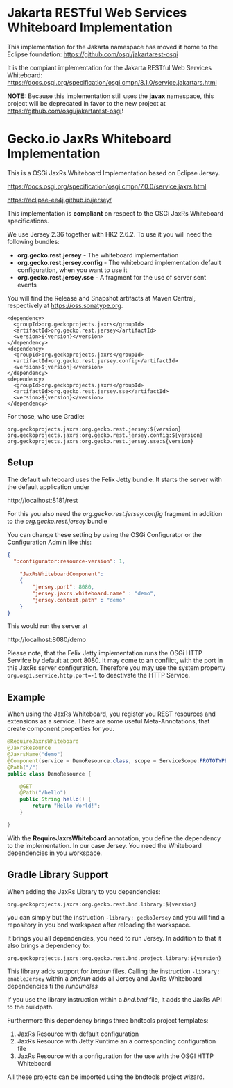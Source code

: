 # Jakarta RESTful Web Services Whiteboard Implementation

This implementation for the Jakarta namespace has moved it home to the Eclipse foundation:
https://github.com/osgi/jakartarest-osgi

It is the compiant implementation for the Jakarta RESTful Web Services Whiteboard:
https://docs.osgi.org/specification/osgi.cmpn/8.1.0/service.jakartars.html

**NOTE:** Because this implementation still uses the **javax** namespace, this project will be deprecated in favor to the new project at https://github.com/osgi/jakartarest-osgi!

# Gecko.io JaxRs Whiteboard Implementation

This is a OSGi JaxRs Whiteboard Implementation based on Eclipse Jersey. 

https://docs.osgi.org/specification/osgi.cmpn/7.0.0/service.jaxrs.html

https://eclipse-ee4j.github.io/jersey/

This implementation is **compliant** on respect to the OSGi JaxRs Whiteboard specifications.

We use Jersey 2.36 together with HK2 2.6.2. To use it you will need the following bundles:

* **org.gecko.rest.jersey** - The whiteboard implementation
* **org.gecko.rest.jersey.config** - The whiteboard implementation default configuration, when you want to use it
* **org.gecko.rest.jersey.sse** - A fragment for the use of server sent events

You will find the Release and Snapshot artifacts at Maven Central, respectively at https://oss.sonatype.org.

```
<dependency>
  <groupId>org.geckoprojects.jaxrs</groupId>
  <artifactId>org.gecko.rest.jersey</artifactId>
  <version>${version}</version>
</dependency>
<dependency>
  <groupId>org.geckoprojects.jaxrs</groupId>
  <artifactId>org.gecko.rest.jersey.config</artifactId>
  <version>${version}</version>
</dependency>
<dependency>
  <groupId>org.geckoprojects.jaxrs</groupId>
  <artifactId>org.gecko.rest.jersey.sse</artifactId>
  <version>${version}</version>
</dependency>
```

For those, who use Gradle:

```
org.geckoprojects.jaxrs:org.gecko.rest.jersey:${version}
org.geckoprojects.jaxrs:org.gecko.rest.jersey.config:${version}
org.geckoprojects.jaxrs:org.gecko.rest.jersey.sse:${version}
```

## Setup

The default whiteboard uses the Felix Jetty bundle. It starts the server with the default application under 

http://localhost:8181/rest

For this you also need the *org.gecko.rest.jersey.config* fragment in addition to the *org.gecko.rest.jersey* bundle

You can change these setting by using the OSGi Configurator or the Configuration Admin like this:

```json
{
  ":configurator:resource-version": 1,
  
	"JaxRsWhiteboardComponent": 
  	{
	    "jersey.port": 8080,
		"jersey.jaxrs.whiteboard.name" : "demo",
		"jersey.context.path" : "demo" 
	}
}
```

This would run the server at

http://localhost:8080/demo

Please note, that the Felix Jetty implementation runs the OSGi HTTP Servifce by default at port 8080. It may come to an conflict, with the port in this JaxRs server configuration. Therefore you may use the system property `org.osgi.service.http.port=-1` to deactivate the HTTP Service.

## Example 

When using the JaxRs Whiteboard, you register you REST resources and extensions as a service. There are some useful Meta-Annotations, that create component properties for you.
```java
@RequireJaxrsWhiteboard
@JaxrsResource
@JaxrsName("demo")
@Component(service = DemoResource.class, scope = ServiceScope.PROTOTYPE)
@Path("/")
public class DemoResource {

	@GET
	@Path("/hello")
	public String hello() {
		return "Hello World!";
	}

}
```

With the **RequireJaxrsWhiteboard** annotation, you define the dependency to the implementation. In our case Jersey. You need the Whiteboard dependencies in you workspace. 

## Gradle Library Support

When adding the JaxRs Library to you dependencies:
```
org.geckoprojects.jaxrs:org.gecko.rest.bnd.library:${version}
```
you can simply but the instruction `-library: geckoJersey` and you will find a repository in you bnd workspace after reloading the workspace.

It brings you all dependencies, you need to run Jersey. In addition to that it also brings a dependency to:
```
org.geckoprojects.jaxrs:org.gecko.rest.bnd.project.library:${version}
```
This library adds support for *bndrun* files. Calling the instruction `-library: enableJersey` within a *bndrun* adds all Jersey and JaxRs Whiteboard dependencies ti the *runbundles*

If you use the library instruction within a *bnd.bnd* file, it adds the JaxRs API to the buildpath.

Furthermore this dependency brings three bndtools project templates:
1. JaxRs Resource with default configuration
2. JaxRs Resource with Jetty Runtime an a corresponding configuration file
3. JaxRs Resource with a configuration for the use with the OSGI HTTP Whiteboard

All these projects can be imported using the bndtools project wizard.

